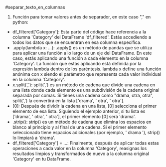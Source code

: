 
#separar_texto_en_columnas

1. Función para tomar valores antes de separador, en este caso "," en python:

* df_filtered['Category']: Esta parte del código hace referencia a la columna 'Category' del DataFrame 'df_filtered'. Estás accediendo a todos los datos que se encuentran en esa columna específica.
* .apply(lambda x: ...): .apply() es un método de pandas que se utiliza para aplicar una función a lo largo de un eje del DataFrame. En este caso, estás aplicando una función a cada elemento en la columna 'Category'. La función que estás aplicando está definida por la expresión lambda dentro de los paréntesis. lambda x define una función anónima con x siendo el parámetro que representa cada valor individual en la columna 'Category'.
* x.split(','): split(',') es un método de cadena que divide una cadena en una lista donde cada elemento es una subdivisión de la cadena original separada por comas. Si tienes una cadena como "drama, otra, otra", split(',') la convertirá en la lista ['drama', ' otra', ' otra'].
* [0]: Después de dividir la cadena en una lista, [0] selecciona el primer elemento de esa lista. Siguiendo el ejemplo anterior, si tu lista es ['drama', ' otra', ' otra'], el primer elemento [0] será 'drama'.
* .strip(): strip() es un método de cadena que elimina los espacios en blanco al principio y al final de una cadena. Si el primer elemento seleccionado tiene espacios adicionales (por ejemplo, ' drama '), strip() lo limpiará a 'drama'.
* df_filtered['Category'] = ...: Finalmente, después de aplicar todas estas operaciones a cada valor en la columna 'Category', reasignas los resultados limpios y transformados de nuevo a la columna original 'Category' en tu DataFrame.